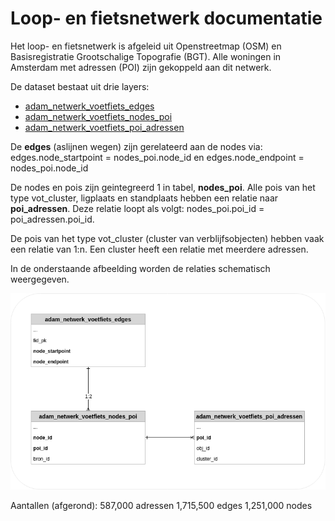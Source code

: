 # Loop- en fietsnetwerk documentatie

Het loop- en fietsnetwerk is afgeleid uit Openstreetmap (OSM) en Basisregistratie Grootschalige Topografie (BGT).
Alle woningen in Amsterdam met adressen (POI) zijn gekoppeld aan dit netwerk.

De dataset bestaat uit drie layers:
 - [adam_netwerk_voetfiets_edges](edges.md)
 - [adam_netwerk_voetfiets_nodes_poi](nodes_poi.md)
 - [adam_netwerk_voetfiets_poi_adressen](poi_adressen.md)

De **edges** (aslijnen wegen) zijn gerelateerd aan de nodes via:
edges.node_startpoint = nodes_poi.node_id en
edges.node_endpoint = nodes_poi.node_id

De nodes en pois zijn geintegreerd 1 in tabel, **nodes_poi**.
Alle pois van het type vot_cluster, ligplaats en standplaats hebben een relatie naar **poi_adressen**. Deze relatie loopt als volgt:
nodes_poi.poi_id = poi_adressen.poi_id.

De pois van het type vot_cluster (cluster van verblijfsobjecten) hebben vaak een relatie van 1:n. Een cluster heeft een relatie met meerdere adressen.

In de onderstaande afbeelding worden de relaties schematisch weergegeven.

![relaties](relations.png)

Aantallen (afgerond):
  587,000 adressen
1,715,500 edges
1,251,000 nodes